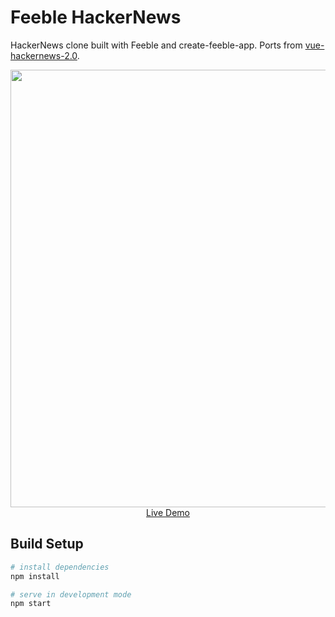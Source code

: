 # Feeble HackerNews

HackerNews clone built with Feeble and create-feeble-app. Ports from [vue-hackernews-2.0](https://github.com/vuejs/vue-hackernews-2.0).

<p align="center">
  <a href="https://feeble-hackernews.herokuapp.com" target="_blank">
    <img src="https://raw.githubusercontent.com/feeblejs/hackernews/master/screenshot.png" width="700px">
    <br>
    Live Demo
  </a>
</p>

## Build Setup

```bash
# install dependencies
npm install

# serve in development mode
npm start
```

